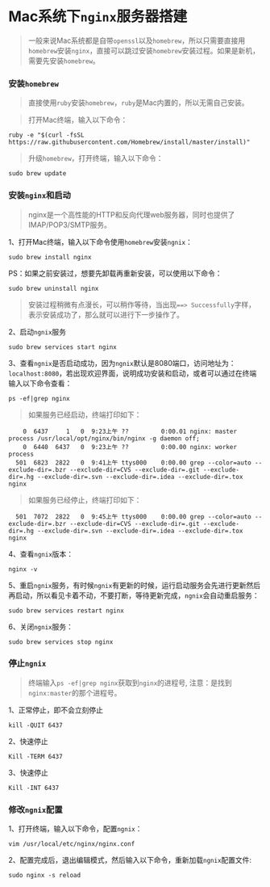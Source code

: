 # Mac系统下```nginx```服务器搭建

>一般来说Mac系统都是自带```openssl```以及```homebrew```，所以只需要直接用```homebrew```安装```nginx```，直接可以跳过安装```homebrew```安装过程。如果是新机，需要先安装```homebrew```。

### 安装```homebrew```

>直接使用```ruby```安装```homebrew```，```ruby```是Mac内置的，所以无需自己安装。

>打开Mac终端，输入以下命令：

```
ruby -e "$(curl -fsSL https://raw.githubusercontent.com/Homebrew/install/master/install)"
```

>升级```homebrew```，打开终端，输入以下命令：

```
sudo brew update
```

### 安装```nginx```和启动

>nginx是一个高性能的HTTP和反向代理web服务器，同时也提供了IMAP/POP3/SMTP服务。

1、打开Mac终端，输入以下命令使用```homebrew```安装```ngnix```：

```
sudo brew install nginx
```

PS：如果之前安装过，想要先卸载再重新安装，可以使用以下命令：

```
sudo brew uninstall nginx
```

>安装过程稍微有点漫长，可以稍作等待，当出现```==> Successfully```字样，表示安装成功了，那么就可以进行下一步操作了。

2、启动```ngnix```服务

```
sudo brew services start nginx
```

3、查看```ngnix```是否启动成功，因为```ngnix```默认是8080端口，访问地址为：```localhost:8080```，若出现欢迎界面，说明成功安装和启动，或者可以通过在终端输入以下命令查看：

```
ps -ef|grep nginx
```

>如果服务已经启动，终端打印如下：

```
    0  6437     1   0  9:23上午 ??         0:00.01 nginx: master process /usr/local/opt/nginx/bin/nginx -g daemon off;  
    0  6440  6437   0  9:23上午 ??         0:00.00 nginx: worker process  
  501  6823  2822   0  9:41上午 ttys000    0:00.00 grep --color=auto --exclude-dir=.bzr --exclude-dir=CVS --exclude-dir=.git --exclude-dir=.hg --exclude-dir=.svn --exclude-dir=.idea --exclude-dir=.tox nginx
```

>如果服务已经停止，终端打印如下：

```
  501  7072  2822   0  9:45上午 ttys000    0:00.00 grep --color=auto --exclude-dir=.bzr --exclude-dir=CVS --exclude-dir=.git --exclude-dir=.hg --exclude-dir=.svn --exclude-dir=.idea --exclude-dir=.tox nginx
```

4、查看```ngnix```版本：

```
nginx -v
```

5、重启```ngnix```服务，有时候```ngnix```有更新的时候，运行启动服务会先进行更新然后再启动，所以看见卡着不动，不要打断，等待更新完成，```ngnix```会自动重启服务：

```
sudo brew services restart nginx
```

6、关闭```ngnix```服务：

```
sudo brew services stop nginx
```

### 停止```ngnix```

>终端输入```ps -ef|grep nginx```获取到```nginx```的进程号, 注意：是找到```nginx:master```的那个进程号。

1、正常停止，即不会立刻停止

```
kill -QUIT 6437
```

2、快速停止

```
Kill -TERM 6437
```

3、快速停止

```
Kill -INT 6437
```

### 修改```ngnix```配置

1、打开终端，输入以下命令，配置```ngnix```：

```
vim /usr/local/etc/nginx/nginx.conf 
```

2、配置完成后，退出编辑模式，然后输入以下命令，重新加载```ngnix```配置文件:

```
sudo nginx -s reload
```